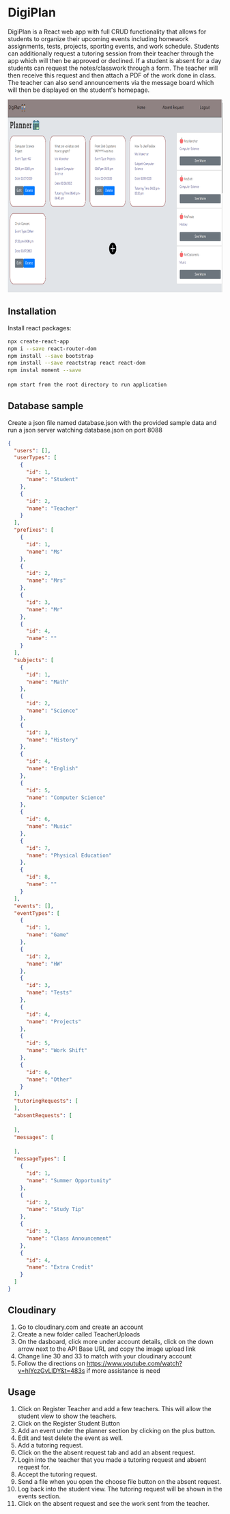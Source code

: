 # DigiPlan

DigiPlan is a React web app with full CRUD functionality that allows for students to organize their upcoming events including homework assignments, tests, projects, sporting events, and work schedule. Students can additionally request a tutoring session from their teacher through the app which will then be approved or declined. If a student is absent for a day students can request the notes/classwork through a form. The teacher will then receive this request and then attach a PDF of the work done in class. The teacher can also send announcements via the message board which will then be displayed on the student's homepage.

 <img src="./frontEndImage.PNG" height="450px" width="700px">
 




## Installation

Install react packages:

```bash
npx create-react-app
npm i --save react-router-dom
npm install --save bootstrap
npm install --save reactstrap react react-dom
npm instal moment --save

npm start from the root directory to run application
```

## Database sample

Create a json file named database.json with the provided sample data and run a json server watching database.json on port 8088

```JSON
{
  "users": [],
  "userTypes": [
    {
      "id": 1,
      "name": "Student"
    },
    {
      "id": 2,
      "name": "Teacher"
    }
  ],
  "prefixes": [
    {
      "id": 1,
      "name": "Ms"
    },
    {
      "id": 2,
      "name": "Mrs"
    },
    {
      "id": 3,
      "name": "Mr"
    },
    {
      "id": 4,
      "name": ""
    }
  ],
  "subjects": [
    {
      "id": 1,
      "name": "Math"
    },
    {
      "id": 2,
      "name": "Science"
    },
    {
      "id": 3,
      "name": "History"
    },
    {
      "id": 4,
      "name": "English"
    },
    {
      "id": 5,
      "name": "Computer Science"
    },
    {
      "id": 6,
      "name": "Music"
    },
    {
      "id": 7,
      "name": "Physical Education"
    },
    {
      "id": 8,
      "name": ""
    }
  ],
  "events": [],
  "eventTypes": [
    {
      "id": 1,
      "name": "Game"
    },
    {
      "id": 2,
      "name": "HW"
    },
    {
      "id": 3,
      "name": "Tests"
    },
    {
      "id": 4,
      "name": "Projects"
    },
    {
      "id": 5,
      "name": "Work Shift"
    },
    {
      "id": 6,
      "name": "Other"
    }
  ],
  "tutoringRequests": [
  ],
  "absentRequests": [

  ],
  "messages": [

  ],
  "messageTypes": [
    {
      "id": 1,
      "name": "Summer Opportunity"
    },
    {
      "id": 2,
      "name": "Study Tip"
    },
    {
      "id": 3,
      "name": "Class Announcement"
    },
    {
      "id": 4,
      "name": "Extra Credit"
    }
  ]
}

```

## Cloudinary

1. Go to cloudinary.com and create an account
2. Create a new folder called TeacherUploads
3. On the dasboard, click more under account details, click on the down arrow next to the API Base URL and copy the image upload link
4. Change line 30 and 33 to match with your cloudinary account
5. Follow the directions on https://www.youtube.com/watch?v=hlYczGvLlDY&t=483s if more assistance is need

## Usage

1. Click on Register Teacher and add a few teachers. This will allow the student view to show the teachers. 
2. Click on the Register Student Button
3. Add an event under the planner section by clicking on the plus button. 
4. Edit and test delete the event as well. 
5. Add a tutoring request. 
6. Click on the the absent request tab and add an absent request. 
7. Login into the teacher that you made a tutoring request and absent request for. 
8. Accept the tutoring request. 
9. Send a file when you open the choose file button on the absent request. 
10. Log back into the student view. The tutoring request will be shown in the events section. 
11. Click on the absent request and see the work sent from the teacher. 
